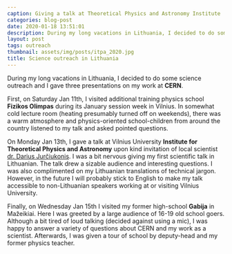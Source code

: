 ```yaml
---
caption: Giving a talk at Theoretical Physics and Astronomy Institute
categories: blog-post
date: 2020-01-18 13:51:01
description: During my long vacations in Lithuania, I decided to do some science outreach and I gave three presentations on my work at **CERN**.
layout: post
tags: outreach
thumbnail: assets/img/posts/itpa_2020.jpg
title: Science outreach in Lithuania
---
```


During my long vacations in Lithuania, I decided to 
do some science outreach and I gave three presentations on my work at **CERN**.

First, on Saturday Jan 11th, I visited additional training physics school **Fizikos Olimpas** during its
January session week in Vilnius. In somewhat cold lecture room (heating presumably turned off on weekends), there
was a warm atmosphere and physics-oriented school-children from around the country listened
to my talk and asked pointed questions.

On Monday Jan 13th, I gave a talk at Vilnius University **Institute for Theoretical Physics and Astronomy**
upon kind invitation of local scientist [dr. Darius Jurčiukonis](http://www.tfai.vu.lt/index.php?siteaction=personnel.view&id=216&menu=about). I was a bit nervous giving my
first scientific talk in Lithuanian. The talk drew a sizable audience and interesting questions. I was also complimented
on my Lithuanian translations of technical jargon. However, in the future I will probably stick to English to make
my talk accessible to non-Lithuanian speakers working at or visiting Vilnius University.


Finally, on Wednesday Jan 15th I visited my former high-school **Gabija** in Mažeikiai. 
Here I was greeted by a large audience of 16-19 old school goers. Although a bit tired of loud talking
(decided against using a mic), I was happy to answer a variety of questions about CERN and my work as a scientist.
Afterwards, I was given a tour of school by deputy-head and my former physics teacher.
